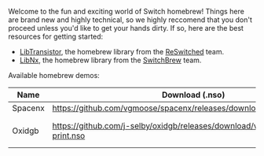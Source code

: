 Welcome to the fun and exciting world of Switch homebrew! Things here are brand new and highly technical, so we highly reccomend that you don't proceed unless you'd like to get your hands dirty. If so, here are the best resources for getting started:
* [LibTransistor](https://github.com/reswitched/libtransistor), the homebrew library from the [ReSwitched](https://reswitched.tech/) team.
* [LibNx](https://github.com/switchbrew/libnx), the homebrew library from the [SwitchBrew](http://switchbrew.org/index.php?title=Main_Page) team.

Available homebrew demos:

| Name        | Download (.nso)                      | License | Source           | Notes
|-------------|--------------------------------------|---------|------------------|-------------------------
| Spacenx     | https://github.com/vgmoose/spacenx/releases/download/v0.5/spacenx.nso | MIT | https://github.com/vgmoose/spacenx | 
| Oxidgb      | https://github.com/j-selby/oxidgb/releases/download/v0.0.1/oxidgb.10-print.nso | MIT     | http://github.com/j-selby/oxidgb/tree/libtransistor | No controls, no audio. Contains https://github.com/svendahlstrand/10-print-game-boy
